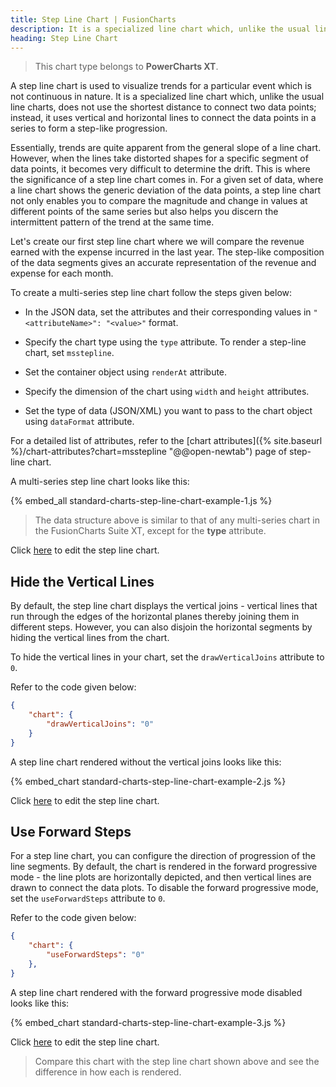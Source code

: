 ```yaml
---
title: Step Line Chart | FusionCharts
description: It is a specialized line chart which, unlike the usual line charts, does not use the shortest distance to connect two data points
heading: Step Line Chart
---
```


> This chart type belongs to **PowerCharts XT**.

A step line chart is used to visualize trends for a particular event which is not continuous in nature. It is a specialized line chart which, unlike the usual line charts, does not use the shortest distance to connect two data points; instead, it uses vertical and horizontal lines to connect the data points in a series to form a step-like progression.

Essentially, trends are quite apparent from the general slope of a line chart. However, when the lines take distorted shapes for a specific segment of data points, it becomes very difficult to determine the drift. This is where the significance of a step line chart comes in. For a given set of data, where a line chart shows the generic deviation of the data points, a step line chart not only enables you to compare the magnitude and change in values at different points of the same series but also helps you discern the intermittent pattern of the trend at the same time.

Let's create our first step line chart where we will compare the revenue earned with the expense incurred in the last year. The step-like composition of the data segments gives an accurate representation of the revenue and expense for each month.

To create a multi-series step line chart follow the steps given below:

* In the JSON data, set the attributes and their corresponding values in `"<attributeName>": "<value>"` format.

* Specify the chart type using the `type` attribute. To render a step-line chart, set `msstepline`.

* Set the container object using `renderAt` attribute.

* Specify the dimension of the chart using `width` and `height` attributes.

* Set the type of data (JSON/XML) you want to pass to the chart object using `dataFormat` attribute.

For a detailed list of attributes, refer to the [chart attributes]({% site.baseurl %}/chart-attributes?chart=msstepline "@@open-newtab") page of step-line chart.

A multi-series step line chart looks like this:

{% embed_all standard-charts-step-line-chart-example-1.js %}

> The data structure above is similar to that of any multi-series chart in the FusionCharts Suite XT, except for the **type** attribute.

Click [here](http://jsfiddle.net/fusioncharts/DeFSs/ "@@open-newtab") to edit the step line chart.

## Hide the Vertical Lines

By default, the step line chart displays the vertical joins - vertical lines that run through the edges of the horizontal planes thereby joining them in different steps. However, you can also disjoin the horizontal segments by hiding the vertical lines from the chart.

To hide the vertical lines in your chart, set the `drawVerticalJoins` attribute to `0`. 

Refer to the code given below:

```json
{
	"chart": {
		"drawVerticalJoins": "0"
	}
}
```
A step line chart rendered without the vertical joins looks like this:

{% embed_chart standard-charts-step-line-chart-example-2.js %}

Click [here](http://jsfiddle.net/fusioncharts/5dm09d7y/ "@@open-newtab") to edit the step line chart.

## Use Forward Steps

For a step line chart, you can configure the direction of progression of the line segments. By default, the chart is rendered in the forward progressive mode - the line plots are horizontally depicted, and then vertical lines are drawn to connect the data plots. To disable the forward progressive mode, set the `useForwardSteps` attribute to `0`. 

Refer to the code given below:

```json
{
	"chart": {
		"useForwardSteps": "0"
	},
}
```
A step line chart rendered with the forward progressive mode disabled looks like this:

{% embed_chart standard-charts-step-line-chart-example-3.js %}

Click [here](http://jsfiddle.net/fusioncharts/sdhbwv98/ "@@open-newtab") to edit the step line chart.

> Compare this chart with the step line chart shown above and see the difference in how each is rendered.
